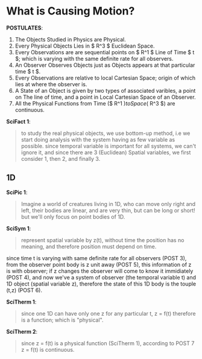 # What is Causing Motion?

__POSTULATES__:
1. The Objects Studied in Physics are Physical.
2. Every Physical Objects Lies in $ R^3 $ Euclidean Space.
3. Every Observations are are sequential points on $ R^1 $ Line of Time $ t $; which is varying with the same definite rate for all observers.
4. An Observer Observes Objects just as Objects appears at that particular time $ t $.
5. Every Observations are relative to local Cartesian Space; origin of which lies at where the observer is.
6. A State of an Object is given by two types of associated varibles, a point on The line of time, and a point in Local Cartesian Space of an Observer.
7. All the Physical Functions from Time ($ R^1 $) to Space ($ R^3 $) are continuous.

__SciFact 1__:
> to study the real physical objects, we use bottom-up method, i.e we start doing analysis with the system having as few variable as possible. since temporal variable is important for all systems, we can't ignore it, and since there are 3 (Euclidean) Spatial variables, we first consider 1, then 2, and finally 3.

## 1D

__SciPic 1__:
> Imagine a world of creatures living in 1D, who can move only right and left, their bodies are linear, and are very thin, but can be long or short! but we'll only focus on point bodies of 1D.

__SciSym 1__:
> represent spatial variable by z(t), without time the position has no meaning, and therefore position must depend on time.

since time t is varying with same definite rate for all observers (POST 3), from the observer point body is z unit away (POST 5), this information of z is with observer; if z changes the observer will come to know it immidiately (POST 4), and now we've a system of observer (the temporal variable t) and 1D object (spatial variable z), therefore the state of this 1D body is the touple (t,z) (POST 6).

__SciTherm 1__:
> since one 1D can have only one z for any particular t, z = f(t) therefore is a function; which is "physical".

__SciTherm 2__:
> since z = f(t) is a physical function (SciTherm 1), according to POST 7 z = f(t) is continuous.